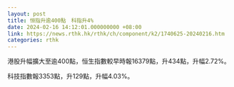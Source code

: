 ```yaml
---
layout: post
title: 恒指升逾400點　科指升4%
date: 2024-02-16 14:12:01.000000000 +08:00
link: https://news.rthk.hk/rthk/ch/component/k2/1740625-20240216.htm
categories: rthk
---
```


港股升幅擴大至逾400點，恒生指數較早時報16379點，升434點，升幅2.72%。

科技指數報3353點，升129點，升幅4.03%。
